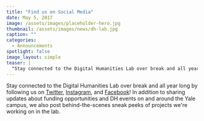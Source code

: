 ```yaml
---
title: "Find us on Social Media"
date: May 5, 2017
image: /assets/images/placeholder-hero.jpg
thumbnail: /assets/images/news/dh-lab.jpg
caption: ""
categories: 
  - Announcements
spotlight: false 
image_layout: simple
teaser: |
  "Stay connected to the Digital Humanities Lab over break and all year long by following us on Twitter, Instagram, and Facebook! In addition to sharing updates about funding opportunities and DH events..."
---
```


Stay connected to the Digital Humanities Lab over break and all year long by following us on [Twitter](https://twitter.com/YaleDHLab), [Instagram](https://www.instagram.com/yaledhlab/), and [Facebook](https://www.facebook.com/YaleDHLab)! In addition to sharing updates about funding opportunities and DH events on and around the Yale campus, we also post behind-the-scenes sneak peeks of projects we're working on in the lab.